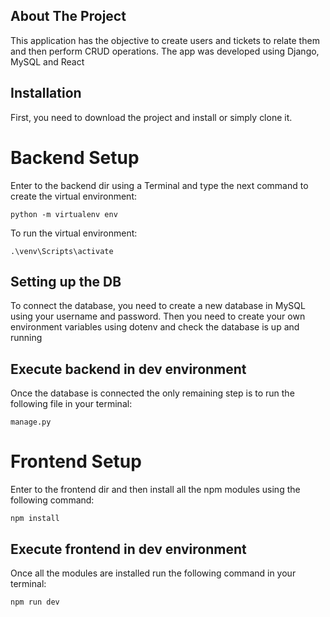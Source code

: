 ## About The Project
<p>This application has the objective to create users and tickets to relate them and then perform CRUD operations. The app was developed using Django, MySQL and React</p>

## Installation
First, you need to download the project and install or simply clone it.

# Backend Setup

Enter to the backend dir using a Terminal and type the next command to create the virtual environment:
```
python -m virtualenv env
```

To run the virtual environment:
```
.\venv\Scripts\activate
```

## Setting up the DB
To connect the database, you need to create a new database in MySQL using your username and password. Then you need to create your own environment variables using dotenv and check the database is up and running

## Execute backend in dev environment
Once the database is connected the only remaining step is to run the following file in your terminal:
```
manage.py
```

# Frontend Setup

Enter to the frontend dir and then install all the npm modules using the following command:
```
npm install
```

## Execute frontend in dev environment
Once all the modules are installed run the following command in your terminal:
```
npm run dev
```
